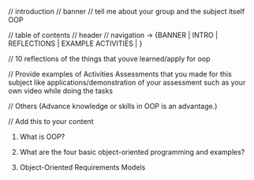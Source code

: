 // introduction // banner // tell me about your group and the subject itself OOP

// table of contents // header // navigation -> {BANNER | INTRO | REFLECTIONS | EXAMPLE ACTIVITIES | }

// 10 reflections of the things that youve learned/apply for oop

// Provide examples of Activities Assessments that you made for this subject like applications/demonstration of your assessment such as your own video while doing the tasks

// Others (Advance knowledge or skills in OOP is an advantage.)




// Add this to your content

1. What is OOP?

2. What are the four basic object-oriented programming and examples?

3. Object-Oriented Requirements Models